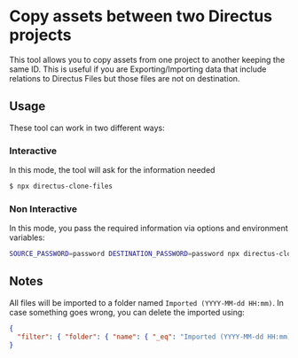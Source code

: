 # Copy assets between two Directus projects

This tool allows you to copy assets from one project to another keeping the same ID.
This is useful if you are Exporting/Importing data that include relations to Directus Files but those files are not on destination.

## Usage

These tool can work in two different ways:

### Interactive

In this mode, the tool will ask for the information needed

```sh
$ npx directus-clone-files
```

### Non Interactive

In this mode, you pass the required information via options and environment variables:

```sh
SOURCE_PASSWORD=password DESTINATION_PASSWORD=password npx directus-clone-files --source_url https://source.example.com --source_email john@example.com --destination_url https://destination.example.com --destination_email john@example.com
```

## Notes

All files will be imported to a folder named `Imported (YYYY-MM-dd HH:mm)`.
In case something goes wrong, you can delete the imported using:

```json
{
  "filter": { "folder": { "name": { "_eq": "Imported (YYYY-MM-dd HH:mm)" } } }
}
```
